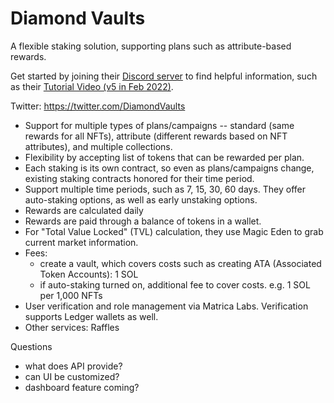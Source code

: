 # Diamond Vaults

A flexible staking solution, supporting plans such as attribute-based rewards.

Get started by joining their [Discord server](https://discord.gg/S4zk4k9j) to find helpful information, such as their [Tutorial Video (v5 in Feb 2022)](https://www.loom.com/share/8c38e17f66dc4aa69ec6c28d3adf56d5).

Twitter: https://twitter.com/DiamondVaults

- Support for multiple types of plans/campaigns -- standard (same rewards for all NFTs), attribute (different rewards based on NFT attributes), and multiple collections.
- Flexibility by accepting list of tokens that can be rewarded per plan.
- Each staking is its own contract, so even as plans/campaigns change, existing staking contracts honored for their time period.
- Support multiple time periods, such as 7, 15, 30, 60 days. They offer auto-staking options, as well as early unstaking options.
- Rewards are calculated daily
- Rewards are paid through a balance of tokens in a wallet.
- For "Total Value Locked" (TVL) calculation, they use Magic Eden to grab current market information.
- Fees:
  - create a vault, which covers costs such as creating ATA (Associated Token Accounts): 1 SOL
  - if auto-staking turned on, additional fee to cover costs. e.g. 1 SOL per 1,000 NFTs
- User verification and role management via Matrica Labs. Verification supports Ledger wallets as well.
- Other services: Raffles

Questions

- what does API provide?
- can UI be customized?
- dashboard feature coming?
